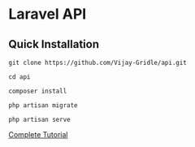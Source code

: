 # Laravel API 

## Quick Installation

    git clone https://github.com/Vijay-Gridle/api.git

    cd api

    composer install

    php artisan migrate

    php artisan serve

[Complete Tutorial](https://laravel.com/docs/5.2/quickstart)
